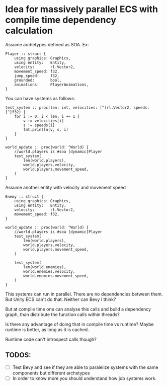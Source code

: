 # Idea for massively parallel ECS with compile time dependency calculation

Assume archetypes defined as SOA. Ex:

```odin
Player :: struct {
	using graphics: Graphics,
	using entity:   Entity,
	velocity:       rl.Vector2,
	movement_speed: f32,
	jump_speed:     f32,
	grounded:       bool,
	animations:     PlayerAnimations,
}
```

You can have systems as follows:

```odin
test_system :: proc(len: int, velocities: [^]rl.Vector2, speeds: [^]f32) {
	for i := 0; i < len; i += 1 {
		v := velocities[i]
		s := speeds[i]
		fmt.println(v, s, i)
	}
}

world_update :: proc(world: ^World) {
    //world.players is #soa [dynamic]Player
	test_system(
		len(world.players),
		world.players.velocity,
		world.players.movement_speed,
	)
}
```

Assume another entity with velocity and movement speed

```odin
Enemy :: struct {
	using graphics: Graphics,
	using entity:   Entity,
	velocity:       rl.Vector2,
	movement_speed: f32,
}

world_update :: proc(world: ^World) {
    //world.players is #soa [dynamic]Player
	test_system(
		len(world.players),
		world.players.velocity,
		world.players.movement_speed,
	)

	test_system(
		len(world.enemies),
		world.enemies.velocity,
		world.enemies.movement_speed,
	)
}
```

This systems can run in parallel. There are no dependencies between them. But Unity ECS can't do that. Neither can Bevy I think?

But at compile time one can analyse this calls and build a dependency graph,
than distribute the function calls within threads?

Is there any advantage of doing that in compile time vs runtime? Maybe runtime
is better, as long as it is cached.

Runtime code can't introspect calls though?

## TODOS:
- [ ] Test Bevy and see if they are able to paralelize systems with the same components but different archetypes
- [ ] In order to know more you should understand how job systems work.
